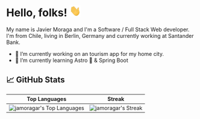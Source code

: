# Hello, folks! <img src="https://raw.githubusercontent.com/jamoragar/jamoragar/main/wave.gif" width="30px" height="30px" />

My name is Javier Moraga and I'm a Software / Full Stack Web developer. I'm from Chile, living in Berlin, Germany and currently working at Santander Bank.
- 🔭 I’m currently working on an tourism app for my home city.
- 🌱 I’m currently learning Astro 🚀 & Spring Boot


## &#x1f4c8; GitHub Stats

Top Languages            |  Streak
:-------------------------:|:-------------------------:
<img src="https://github-readme-stats.vercel.app/api/top-langs/?username=jamoragar&theme=vue-dark&show_icons=true&hide_border=true&layout=compact" alt="jamoragar's Top Languages" width="400"/>  | <img src="https://github-readme-streak-stats.herokuapp.com/?user=jamoragar&theme=vue-dark&hide_border=true" alt="jamoragar's Streak" width="500"/>

